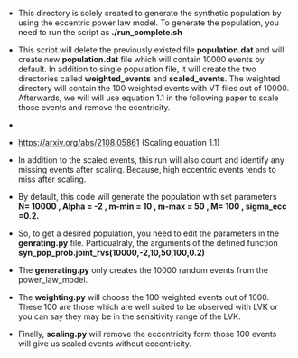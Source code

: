 * This directory is solely created to generate the synthetic population by using the eccentric power law model. 
To generate the population, you need to run the script as **./run_complete.sh** 

* This script will delete the previously existed file **population.dat** and will create new **population.dat** file which will contain 10000 events by default. In addition to single population file, it will create the two directories called **weighted_events** and **scaled_events**. The weighted directory will contain the 100 weighted events with VT files out of 10000. Afterwards, we will will use equation 1.1 in the following paper to scale those events and remove the ecentricity.
* 
* https://arxiv.org/abs/2108.05861 (Scaling equation 1.1)

* In addition to the scaled events, this run will also count and identify any missing events after scaling. Because, high eccentric events tends to miss after scaling.

* By default, this code will generate the population with set parameters **N= 10000 , Alpha = -2 , m-min = 10 , m-max = 50 , M= 100 , sigma_ecc =0.2.**

* So, to get a desired population, you need to edit the parameters in the **genrating.py** file. Particualraly, the arguments of the defined function **syn_pop_prob.joint_rvs(10000,-2,10,50,100,0.2)**

* The **generating.py** only creates the 10000 random events from the power_law_model.
* The **weighting.py** will choose the 100 weighted events out of 1000. These 100 are those which are well suited to be observed with LVK or you can say they may be in the sensitivity range of the LVK.
* Finally, **scaling.py** will remove the eccentricity form those 100 events will give us scaled events without eccentricity.
